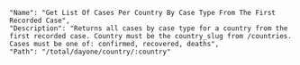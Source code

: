     "Name": "Get List Of Cases Per Country By Case Type From The First Recorded Case",
    "Description": "Returns all cases by case type for a country from the first recorded case. Country must be the country_slug from /countries. Cases must be one of: confirmed, recovered, deaths",
    "Path": "/total/dayone/country/:country"